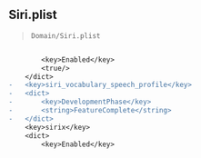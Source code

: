 ## Siri.plist

> `Domain/Siri.plist`

```diff

 		<key>Enabled</key>
 		<true/>
 	</dict>
-	<key>siri_vocabulary_speech_profile</key>
-	<dict>
-		<key>DevelopmentPhase</key>
-		<string>FeatureComplete</string>
-	</dict>
 	<key>sirix</key>
 	<dict>
 		<key>Enabled</key>

```
